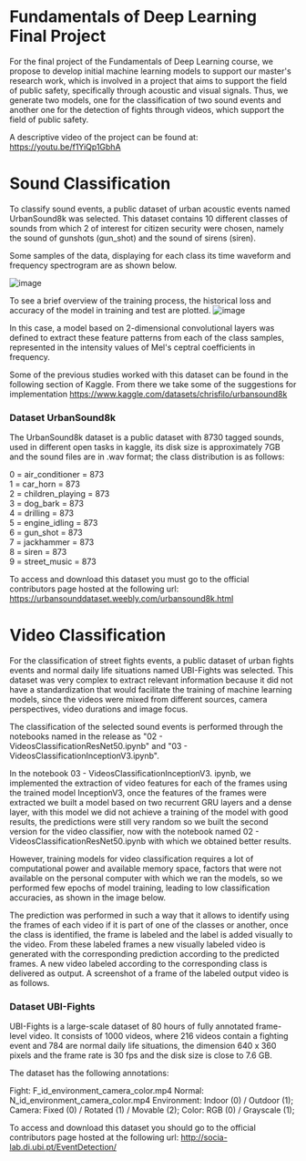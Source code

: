# Fundamentals of Deep Learning Final Project

For the final project of the Fundamentals of Deep Learning course, we propose to develop initial machine learning models to support our master's research work, which is involved in a project that aims to support the field of public safety, specifically through acoustic and visual signals.
Thus, we generate two models, one for the classification of two sound events and another one for the detection of fights through videos, which support the field of public safety.

A descriptive video of the project can be found at: https://youtu.be/f1YiQp1GbhA

# Sound Classification

To classify sound events, a public dataset of urban acoustic events named UrbanSound8k was selected. This dataset contains 10 different classes of sounds from which 2 of interest for citizen security were chosen, namely the sound of gunshots (gun_shot) and the sound of sirens (siren).

Some samples of the data, displaying for each class its time waveform and frequency spectrogram are as shown below.

![image](https://user-images.githubusercontent.com/36963665/172217337-24b7c4c6-7538-4f83-9602-c7c4eb0c4fed.png)


To see a brief overview of the training process, the historical loss and accuracy of the model in training and test are plotted.
![image](https://user-images.githubusercontent.com/36963665/172218262-0dae9d4f-68a7-44b9-b35c-5be5eaa8e095.png)

In this case, a model based on 2-dimensional convolutional layers was defined to extract these feature patterns from each of the class samples, represented in the intensity values of Mel's ceptral coefficients in frequency. 

Some of the previous studies worked with this dataset can be found in the following section of Kaggle. From there we take some of the suggestions for implementation
https://www.kaggle.com/datasets/chrisfilo/urbansound8k


### Dataset UrbanSound8k

The UrbanSound8k dataset is a public dataset with 8730 tagged sounds, used in different open tasks in kaggle, its disk size is approximately 7GB and the sound files are in .wav format; the class distribution is as follows:

0 = air_conditioner = 873<br>
1 = car_horn = 873<br>
2 = children_playing = 873<br>
3 = dog_bark = 873<br>
4 = drilling = 873<br>
5 = engine_idling = 873<br>
6 = gun_shot = 873<br>
7 = jackhammer = 873<br>
8 = siren = 873<br>
9 = street_music = 873<br>

To access and download this dataset you must go to the official contributors page hosted at the following url:
https://urbansounddataset.weebly.com/urbansound8k.html


# Video Classification

For the classification of street fights events, a public dataset of urban fights events and normal daily life situations named UBI-Fights was selected. This dataset was very complex to extract relevant information because it did not have a standardization that would facilitate the training of machine learning models, since the videos were mixed from different sources, camera perspectives, video durations and image focus.  

The classification of the selected sound events is performed through the notebooks named in the release as 
"02 - VideosClassificationResNet50.ipynb" and  "03 - VideosClassificationInceptionV3.ipynb". 

In the notebook 03 - VideosClassificationInceptionV3. ipynb, we implemented the extraction of video features for each of the frames using the trained model InceptionV3, once the features of the frames were extracted we built a model based on two recurrent GRU layers and a dense layer, with this model we did not achieve a training of the model with good results, the predictions were still very random so we built the second version for the video classifier, now with the notebook named 02 - VideosClassificationResNet50.ipynb with which we obtained better results.

However, training models for video classification requires a lot of computational power and available memory space, factors that were not available on the personal computer with which we ran the models, so we performed few epochs of model training, leading to low classification accuracies, as shown in the image below.


The prediction was performed in such a way that it allows to identify using the frames of each video if it is part of one of the classes or another, once the class is identified, the frame is labeled and the label is added visually to the video. From these labeled frames a new visually labeled video is generated with the corresponding prediction according to the predicted frames.  A new video labeled according to the corresponding class is delivered as output. A screenshot of a frame of the labeled output video is as follows.



### Dataset UBI-Fights

UBI-Fights is a large-scale dataset of 80 hours of fully annotated frame-level video. It consists of 1000 videos, where 216 videos contain a fighting event and 784 are normal daily life situations, the dimension 640 x 360 pixels and the frame rate is 30 fps and the disk size is close to 7.6 GB.  

The dataset has the following annotations:  

Fight: F_id_environment_camera_color.mp4 
Normal: N_id_environment_camera_color.mp4 
Environment: Indoor (0) / Outdoor (1); 
Camera: Fixed (0) / Rotated (1) / Movable (2); 
Color: RGB (0) / Grayscale (1); 

To access and download this dataset you should go to the official contributors page hosted at the following url: 
http://socia-lab.di.ubi.pt/EventDetection/ 


